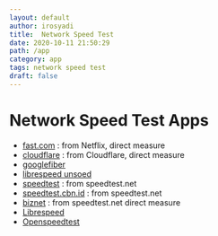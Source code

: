 ```yaml
---
layout: default
author: irosyadi
title:  Network Speed Test
date: 2020-10-11 21:50:29
path: /app
category: app
tags: network speed test
draft: false
---
```


# Network Speed Test Apps
- [fast.com](https://fast.com/) : from Netflix, direct measure
- [cloudflare](https://speed.cloudflare.com/) : from Cloudflare, direct measure
- [googlefiber](http://speed.googlefiber.net/)
- [librespeed unsoed](http://st3d.unsoed.ac.id/)
- [speedtest](https://www.speedtest.net/) : from speedtest.net
- [speedtest.cbn.id](https://speedtest.cbn.id/) : from speedtest.net
- [biznet](https://speedtest.biznetnetworks.com/) : from speedtest.net direct measure
- [Librespeed](https://librespeed.org/)
- [Openspeedtest](https://openspeedtest.com/)
